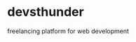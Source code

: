 # devsthunder
freelancing platform for web development
<!-- it working -->
<!-- its working.... -->
